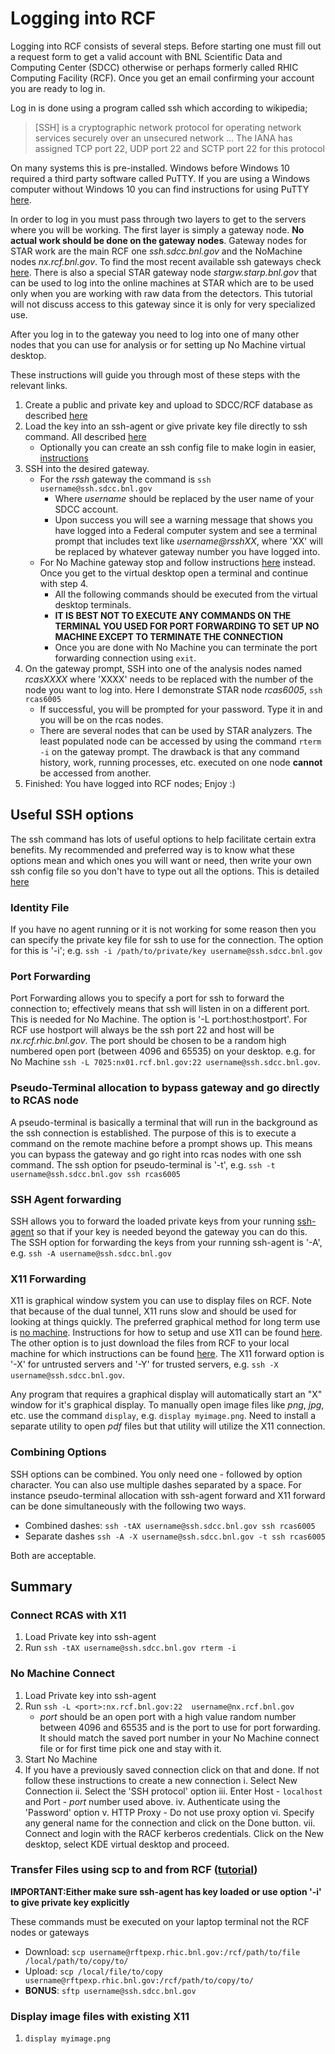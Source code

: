 Logging into RCF
==================

Logging into RCF consists of several steps.  Before starting one must fill out a request form to get a valid account with BNL Scientific Data and Computing Center (SDCC) otherwise or perhaps formerly called RHIC Computing Facility (RCF).  Once you get an email confirming your account you are ready to log in.

Log in is done using a program called ssh which according to wikipedia;
> \[SSH\] is a cryptographic network protocol for operating network services securely over an unsecured network ... The IANA has assigned TCP port 22, UDP port 22 and SCTP port 22 for this protocol  

On many systems this is pre-installed.  Windows before Windows 10 required a third party software called PuTTY.  If you are using a Windows computer without Windows 10 you can find instructions for using PuTTY [here](placeholder).

In order to log in you must pass through two layers to get to the servers where you will be working.  The first layer is simply a gateway node.  __**No actual work should be done on the gateway nodes**__.  Gateway nodes for STAR work are the main RCF one *ssh.sdcc.bnl.gov* and the NoMachine nodes *nx.rcf.bnl.gov*.  To find the most recent available ssh gateways check [here](https://www.racf.bnl.gov/docs/services/Ssh/gateways). There is also a special STAR gateway node *stargw.starp.bnl.gov* that can be used to log into the online machines at STAR which are to be used only when you are working with raw data from the detectors.  This tutorial will not discuss access to this gateway since it is only for very specialized use.

After you log in to the gateway you need to log into one of many other nodes that you can use for analysis or for setting up No Machine virtual desktop.

These instructions will guide you through most of these steps with the relevant links.

1. Create a public and private key and upload to SDCC/RCF database as described [here](generate_keys.md)
2. Load the key into an ssh-agent or give private key file directly to ssh command.  All described [here](ssh_agent.md)
	- Optionally you can create an ssh config file to make login in easier, [instructions](ssh_config.md)
3. SSH into the desired gateway.
	- For the *rssh* gateway the command is `ssh username@ssh.sdcc.bnl.gov`
		+ Where *username* should be replaced by the user name of your SDCC account.
		+ Upon success you will see a warning message that shows you have logged into a Federal computer system and see a terminal prompt that includes text like *username@rsshXX*, where 'XX' will be replaced by whatever gateway number you have logged into.
	- For No Machine gateway stop and follow instructions [here](rcf_remote_login.md) instead.  Once you get to the virtual desktop open a terminal and continue with step 4.
		+ All the following commands should be executed from the virtual desktop terminals.
		+ __**IT IS BEST NOT TO EXECUTE ANY COMMANDS ON THE TERMINAL YOU USED FOR PORT FORWARDING TO SET UP NO MACHINE EXCEPT TO TERMINATE THE CONNECTION**__
		+ Once you are done with No Machine you can terminate the port forwarding connection using `exit`.
4. On the gateway prompt, SSH into one of the analysis nodes named *rcasXXXX* where 'XXXX' needs to be replaced with the number of the node you want to log into.  Here I demonstrate STAR node *rcas6005*, `ssh rcas6005`
	- If successful, you will be prompted for your password.  Type it in and you will be on the rcas nodes.
	- There are several nodes that can be used by STAR analyzers.  The least populated node can be accessed by using the command `rterm -i` on the gateway prompt.  The drawback is that any command history, work, running processes, etc. executed on one node __**cannot**__ be accessed from another.
5. Finished: You have logged into RCF nodes; Enjoy :)

Useful SSH options
----------------------
The ssh command has lots of useful options to help facilitate certain extra benefits.  My recommended and preferred way is to know what these options mean and which ones you will want or need, then write your own ssh config file so you don't have to type out all the options.  This is detailed [here](ssh_config.md)

### Identity File
If you have no agent running or it is not working for some reason then you can specify the private key file for ssh to use for the connection.  The option for this is '-i'; e.g. `ssh -i /path/to/private/key username@ssh.sdcc.bnl.gov`

### Port Forwarding
Port Forwarding allows you to specify a port for ssh to forward the connection to; effectively means that ssh will listen in on a different port.  This is needed for No Machine.  The option is '-L port:host:hostport'.  For RCF use hostport will always be the ssh port 22 and host will be *nx.rcf.rhic.bnl.gov*.  The port should be chosen to be a random high numbered open port (between 4096 and 65535) on your desktop.  e.g. for No Machine `ssh -L 7025:nx01.rcf.bnl.gov:22 username@ssh.sdcc.bnl.gov`.

### Pseudo-Terminal allocation to bypass gateway and go directly to RCAS node
A pseudo-terminal is basically a terminal that will run in the background as the ssh connection is established.  The purpose of this is to execute a command on the remote machine before a prompt shows up.  This means you can bypass the gateway and go right into rcas nodes with one ssh command.  The ssh option for pseudo-terminal is '-t', e.g. `ssh -t username@ssh.sdcc.bnl.gov ssh rcas6005`

### SSH Agent forwarding
SSH allows you to forward the loaded private keys from your running [ssh-agent](ssh_agent.md) so that if your key is needed beyond the gateway you can do this.  The SSH option for forwarding the keys from your running ssh-agent is '-A', e.g. `ssh -A username@ssh.sdcc.bnl.gov`

### X11 Forwarding
X11 is graphical window system you can use to display files on RCF.  Note that because of the dual tunnel, X11 runs slow and should be used for looking at things quickly.  The preferred graphical method for long term use is [no machine](rcf_remote_login.md).  Instructions for how to setup and use X11 can be found [here](setup_xwindow.md).  The other option is to just download the files from RCF to your local machine for which instructions can be found [here](transfer_files_rcf.md).  The X11 forward option is '-X' for untrusted servers and '-Y' for trusted servers, e.g. `ssh -X username@ssh.sdcc.bnl.gov`.

Any program that requires a graphical display will automatically start an "X" window for it's graphical display.  To manually open image files like *png*, *jpg*, etc. use the command `display`, e.g. `display myimage.png`.  Need to install a separate utility to open *pdf* files but that utility will utilize the X11 connection.

### Combining Options
SSH options can be combined.  You only need one *-* followed by option character.  You can also use multiple dashes separated by a space.  For instance pseudo-terminal allocation with ssh-agent forward and X11 forward can be done simultaneously with the following two ways.
- Combined dashes: `ssh -tAX username@ssh.sdcc.bnl.gov ssh rcas6005`
- Separate dashes `ssh -A -X username@ssh.sdcc.bnl.gov -t ssh rcas6005`

Both are acceptable.

Summary
----------
### Connect RCAS with X11
1. Load Private key into ssh-agent
2. Run `ssh -tAX username@ssh.sdcc.bnl.gov rterm -i`

### No Machine Connect
1. Load Private key into ssh-agent
2. Run `ssh -L <port>:nx.rcf.bnl.gov:22  username@nx.rcf.bnl.gov`
	- *port* should be an open port with a high value random number between 4096 and 65535 and is the port to use for port forwarding.  It should match the saved port number in your No Machine connect file or for first time pick one and stay with it.
3. Start No Machine
4. If you have a previously saved connection click on that and done. If not follow these instructions to create a new connection
	i. Select New Connection
	ii. Select the 'SSH protocol' option
	iii. Enter Host - `localhost` and Port - *port* number used above.
	iv. Authenticate using the 'Password' option
	v. HTTP Proxy - Do not use proxy option
	vi. Specify any general name for the connection and click on the Done button.
	vii. Connect and login with the RACF kerberos credentials. Click on the New desktop, select KDE virtual desktop and proceed.

### Transfer Files using scp to and from RCF ([tutorial](transfer_files_rcf.md))
__**IMPORTANT:Either make sure ssh-agent has key loaded or use option '-i' to give private key explicitly**__

These commands must be executed on your laptop terminal not the RCF nodes or gateways
- Download: `scp username@rftpexp.rhic.bnl.gov:/rcf/path/to/file /local/path/to/copy/to/`
- Upload: `scp /local/file/to/copy username@rftpexp.rhic.bnl.gov:/rcf/path/to/copy/to/`
- __BONUS__: `sftp username@ssh.sdcc.bnl.gov`

### Display image files with existing X11
1. `display myimage.png`
